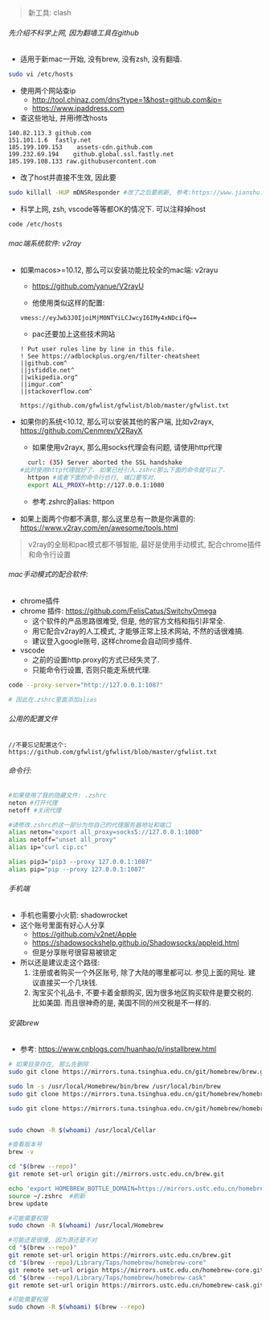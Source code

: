 > 新工具: clash

###### 先介绍不科学上网, 因为翻墙工具在github

- 适用于新mac一开始, 没有brew, 没有zsh, 没有翻墙.

```sh
sudo vi /etc/hosts
```

- 使用两个网站查ip
  - http://tool.chinaz.com/dns?type=1&host=github.com&ip=
  - https://www.ipaddress.com
- 查这些地址, 并用i修改hosts

```
140.82.113.3 github.com
151.101.1.6  fastly.net
185.199.109.153    assets-cdn.github.com
199.232.69.194    github.global.ssl.fastly.net
185.199.108.133	raw.githubusercontent.com

```

- 改了host并直接不生效, 因此要

```sh
sudo killall -HUP mDNSResponder #改了之后要刷新, 参考:https://www.jianshu.com/p/1c17807775c5
```

- 科学上网, zsh, vscode等等都OK的情况下. 可以注释掉host

```sh
code /etc/hosts
```

###### mac端系统软件: v2ray

- 如果macos>=10.12, 那么可以安装功能比较全的mac端: v2rayu

  - https://github.com/yanue/V2rayU

  - 他使用类似这样的配置: 

  ```
  vmess://eyJwb3J0IjoiMjM0NTYiLCJwcyI6IMy4xNDcifQ==
  ```

  - pac还要加上这些技术网站

  ```pac
  ! Put user rules line by line in this file.
  ! See https://adblockplus.org/en/filter-cheatsheet
  ||github.com^
  ||jsfiddle.net^
  ||wikipedia.org^
  ||imgur.com^
  ||stackoverflow.com^
  ```

  ```
  https://github.com/gfwlist/gfwlist/blob/master/gfwlist.txt
  ```

- 如果你的系统<10.12, 那么可以安装其他的客户端, 比如v2rayx,  https://github.com/Cenmrev/V2RayX
  - 如果使用v2rayx, 那么用socks代理会有问题, 请使用http代理
  
  ```sh
    curl: (35) Server aborted the SSL handshake
  #此时使用http代理就好了. 如果已经引入.zshrc那么下面的命令就可以了.
    httpon #或者下面的命令行也行, 端口要写对.
    export ALL_PROXY=http://127.0.0.1:1080
  ```
  
  - 参考.zshrc的alias: httpon
  
- 如果上面两个你都不满意, 那么这里总有一款是你满意的: https://www.v2ray.com/en/awesome/tools.html

> v2ray的全局和pac模式都不够智能, 最好是使用手动模式, 配合chrome插件和命令行设置

###### mac手动模式的配合软件: 

- chrome插件
- chrome 插件:  https://github.com/FelisCatus/SwitchyOmega
  - 这个软件的产品思路很难受, 但是, 他的官方文档和指引非常全.
  - 用它配合v2ray的人工模式, 才能够正常上技术网站, 不然的话很难搞.
  - 建议登入google账号, 这样chrome会自动同步插件.
- vscode
  - 之前的设置http.proxy的方式已经失灵了.
  - 只能命令行设置, 否则只能走系统代理.

```sh
code --proxy-server="http://127.0.0.1:1087"

# 因此在.zshrc里面添加alias

```





###### 公用的配置文件

```
//不要忘记配置这个: 
https://github.com/gfwlist/gfwlist/blob/master/gfwlist.txt
```

###### 命令行:

```sh
#如果使用了我的隐藏文件: .zshrc
neton #打开代理
netoff #关闭代理
```

```sh
#请修改.zshrc的这一部分为你自己的代理服务器地址和端口
alias neton="export all_proxy=socks5://127.0.0.1:1080"
alias netoff="unset all_proxy"
alias ip="curl cip.cc"

alias pip3="pip3 --proxy 127.0.0.1:1087"
alias pip="pip --proxy 127.0.0.1:1087"
```

###### 手机端

- 手机也需要小火箭: shadowrocket
- 这个账号里面有好心人分享
  - https://github.com/v2net/Apple
  - https://shadowsockshelp.github.io/Shadowsocks/appleid.html
  - 但是分享账号很容易被锁定
- 所以还是建议走这个路径:
  1. 注册或者购买一个外区账号, 除了大陆的哪里都可以. 参见上面的网址. 建议直接买一个几块钱.
  2. 淘宝买个礼品卡, 不要卡着金额购买, 因为很多地区购买软件是要交税的. 比如美国. 而且很神奇的是, 美国不同的州交税是不一样的. 

###### 安装brew

- 参考: https://www.cnblogs.com/huanhao/p/installbrew.html

```sh
# 如果目录存在, 那么先删除
sudo git clone https://mirrors.tuna.tsinghua.edu.cn/git/homebrew/brew.git /usr/local/Homebrew

sudo ln -s /usr/local/Homebrew/bin/brew /usr/local/bin/brew
sudo git clone https://mirrors.tuna.tsinghua.edu.cn/git/homebrew/homebrew-core.git /usr/local/Homebrew/Library/Taps/homebrew/homebrew-core

sudo git clone https://mirrors.tuna.tsinghua.edu.cn/git/homebrew/homebrew-cask.git /usr/local/Homebrew/Library/Taps/homebrew/homebrew-cask


sudo chown -R $(whoami) /usr/local/Cellar

#查看版本号
brew -v

cd "$(brew --repo)"
git remote set-url origin git://mirrors.ustc.edu.cn/brew.git

echo 'export HOMEBREW_BOTTLE_DOMAIN=https://mirrors.ustc.edu.cn/homebrew-bottles' >> ~/.zshrc
source ~/.zshrc  #刷新
brew update

#可能需要权限
sudo chown -R $(whoami) /usr/local/Homebrew

#可能还是很慢, 因为源还是不对
cd "$(brew --repo)"
git remote set-url origin https://mirrors.ustc.edu.cn/brew.git
cd "$(brew --repo)/Library/Taps/homebrew/homebrew-core"
git remote set-url origin https://mirrors.ustc.edu.cn/homebrew-core.git
cd "$(brew --repo)/Library/Taps/homebrew/homebrew-cask"
git remote set-url origin https://mirrors.ustc.edu.cn/homebrew-cask.git

#可能需要权限
sudo chown -R $(whoami) $(brew --repo)
```

